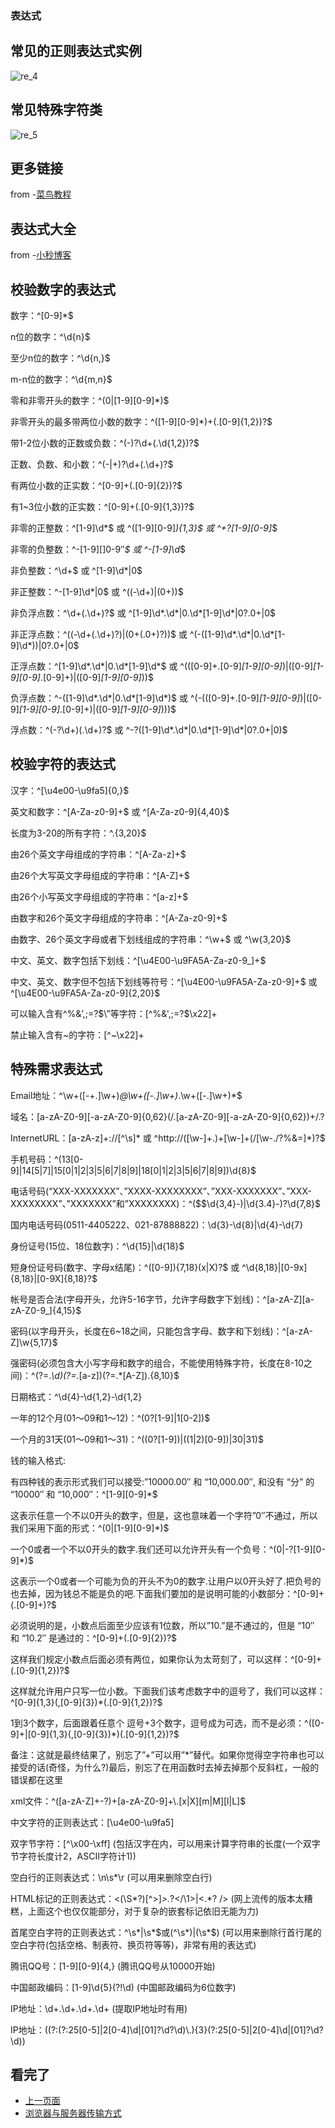 ###  表达式  

## 常见的正则表达式实例  
![re_4]()  

## 常见特殊字符类  
![re_5]()  

## 更多链接  
from -[菜鸟教程](https://www.runoob.com/python/python-reg-expressions.html)  

## 表达式大全
from -[小秒博客](https://www.cnblogs.com/cp-miao/p/5567115.html)  

## 校验数字的表达式
数字：^[0-9]*$  

n位的数字：^\d{n}$  

至少n位的数字：^\d{n,}$  

m-n位的数字：^\d{m,n}$  
 
零和非零开头的数字：^(0|[1-9][0-9]*)$  

非零开头的最多带两位小数的数字：^([1-9][0-9]*)+(.[0-9]{1,2})?$  

带1-2位小数的正数或负数：^(\-)?\d+(\.\d{1,2})?$  

正数、负数、和小数：^(\-|\+)?\d+(\.\d+)?$  

有两位小数的正实数：^[0-9]+(.[0-9]{2})?$  
 
有1~3位小数的正实数：^[0-9]+(.[0-9]{1,3})?$  

非零的正整数：^[1-9]\d*$ 或 ^([1-9][0-9]*){1,3}$ 或 ^\+?[1-9][0-9]*$  

非零的负整数：^\-[1-9][]0-9″*$ 或 ^-[1-9]\d*$  

非负整数：^\d+$ 或 ^[1-9]\d*|0$  

非正整数：^-[1-9]\d*|0$ 或 ^((-\d+)|(0+))$  

非负浮点数：^\d+(\.\d+)?$ 或 ^[1-9]\d*\.\d*|0\.\d*[1-9]\d*|0?\.0+|0$  

非正浮点数：^((-\d+(\.\d+)?)|(0+(\.0+)?))$ 或 ^(-([1-9]\d*\.\d*|0\.\d*[1-9]\d*))|0?\.0+|0$  

正浮点数：^[1-9]\d*\.\d*|0\.\d*[1-9]\d*$ 或 ^(([0-9]+\.[0-9]*[1-9][0-9]*)|([0-9]*[1-9][0-9]*\.[0-9]+)|([0-9]*[1-9][0-9]*))$  

负浮点数：^-([1-9]\d*\.\d*|0\.\d*[1-9]\d*)$ 或 ^(-(([0-9]+\.[0-9]*[1-9][0-9]*)|([0-9]*[1-9][0-9]*\.[0-9]+)|([0-9]*[1-9][0-9]*)))$    

浮点数：^(-?\d+)(\.\d+)?$ 或 ^-?([1-9]\d*\.\d*|0\.\d*[1-9]\d*|0?\.0+|0)$  


## 校验字符的表达式  

汉字：^[\u4e00-\u9fa5]{0,}$  

英文和数字：^[A-Za-z0-9]+$ 或 ^[A-Za-z0-9]{4,40}$  

长度为3-20的所有字符：^.{3,20}$  

由26个英文字母组成的字符串：^[A-Za-z]+$  

由26个大写英文字母组成的字符串：^[A-Z]+$  

由26个小写英文字母组成的字符串：^[a-z]+$  

由数字和26个英文字母组成的字符串：^[A-Za-z0-9]+$  

由数字、26个英文字母或者下划线组成的字符串：^\w+$ 或 ^\w{3,20}$  

中文、英文、数字包括下划线：^[\u4E00-\u9FA5A-Za-z0-9_]+$  

中文、英文、数字但不包括下划线等符号：^[\u4E00-\u9FA5A-Za-z0-9]+$ 或 ^[\u4E00-\u9FA5A-Za-z0-9]{2,20}$  

可以输入含有^%&’,;=?$\”等字符：[^%&',;=?$\x22]+  

禁止输入含有~的字符：[^~\x22]+  

## 特殊需求表达式  

Email地址：^\w+([-+.]\w+)*@\w+([-.]\w+)*\.\w+([-.]\w+)*$  

域名：[a-zA-Z0-9][-a-zA-Z0-9]{0,62}(/.[a-zA-Z0-9][-a-zA-Z0-9]{0,62})+/.?  

InternetURL：[a-zA-z]+://[^\s]* 或 ^http://([\w-]+\.)+[\w-]+(/[\w-./?%&=]*)?$  

手机号码：^(13[0-9]|14[5|7]|15[0|1|2|3|5|6|7|8|9]|18[0|1|2|3|5|6|7|8|9])\d{8}$  

电话号码(“XXX-XXXXXXX”、”XXXX-XXXXXXXX”、”XXX-XXXXXXX”、”XXX-XXXXXXXX”、”XXXXXXX”和”XXXXXXXX)：^($$\d{3,4}-)|\d{3.4}-)?\d{7,8}$  

国内电话号码(0511-4405222、021-87888822)：\d{3}-\d{8}|\d{4}-\d{7}  

身份证号(15位、18位数字)：^\d{15}|\d{18}$  

短身份证号码(数字、字母x结尾)：^([0-9]){7,18}(x|X)?$ 或 ^\d{8,18}|[0-9x]{8,18}|[0-9X]{8,18}?$  

帐号是否合法(字母开头，允许5-16字节，允许字母数字下划线)：^[a-zA-Z][a-zA-Z0-9_]{4,15}$  

密码(以字母开头，长度在6~18之间，只能包含字母、数字和下划线)：^[a-zA-Z]\w{5,17}$  

强密码(必须包含大小写字母和数字的组合，不能使用特殊字符，长度在8-10之间)：^(?=.*\d)(?=.*[a-z])(?=.*[A-Z]).{8,10}$  

日期格式：^\d{4}-\d{1,2}-\d{1,2}  
 
一年的12个月(01～09和1～12)：^(0?[1-9]|1[0-2])$  

一个月的31天(01～09和1～31)：^((0?[1-9])|((1|2)[0-9])|30|31)$  

钱的输入格式:  

有四种钱的表示形式我们可以接受:”10000.00″ 和 “10,000.00″, 和没有 “分” 的 “10000″ 和 “10,000″：^[1-9][0-9]*$  

这表示任意一个不以0开头的数字，但是，这也意味着一个字符”0″不通过，所以我们采用下面的形式：^(0|[1-9][0-9]*)$  

一个0或者一个不以0开头的数字.我们还可以允许开头有一个负号：^(0|-?[1-9][0-9]*)$  

这表示一个0或者一个可能为负的开头不为0的数字.让用户以0开头好了.把负号的也去掉，因为钱总不能是负的吧.下面我们要加的是说明可能的小数部分：^[0-9]+(.[0-9]+)?$  

必须说明的是，小数点后面至少应该有1位数，所以”10.”是不通过的，但是 “10″ 和 “10.2″ 是通过的：^[0-9]+(.[0-9]{2})?$  

这样我们规定小数点后面必须有两位，如果你认为太苛刻了，可以这样：^[0-9]+(.[0-9]{1,2})?$  
 
这样就允许用户只写一位小数。下面我们该考虑数字中的逗号了，我们可以这样：^[0-9]{1,3}(,[0-9]{3})*(.[0-9]{1,2})?$  

1到3个数字，后面跟着任意个 逗号+3个数字，逗号成为可选，而不是必须：^([0-9]+|[0-9]{1,3}(,[0-9]{3})*)(.[0-9]{1,2})?$  

备注：这就是最终结果了，别忘了”+”可以用”*”替代。如果你觉得空字符串也可以接受的话(奇怪，为什么?)最后，别忘了在用函数时去掉去掉那个反斜杠，一般的错误都在这里  

xml文件：^([a-zA-Z]+-?)+[a-zA-Z0-9]+\\.[x|X][m|M][l|L]$  
  
中文字符的正则表达式：[\u4e00-\u9fa5]  

双字节字符：[^\x00-\xff] (包括汉字在内，可以用来计算字符串的长度(一个双字节字符长度计2，ASCII字符计1))  

空白行的正则表达式：\n\s*\r (可以用来删除空白行)  

HTML标记的正则表达式：<(\S*?)[^>]*>.*?</\1>|<.*? /> (网上流传的版本太糟糕，上面这个也仅仅能部分，对于复杂的嵌套标记依旧无能为力)  

首尾空白字符的正则表达式：^\s*|\s*$或(^\s*)|(\s*$) (可以用来删除行首行尾的空白字符(包括空格、制表符、换页符等等)，非常有用的表达式)  
 
腾讯QQ号：[1-9][0-9]{4,} (腾讯QQ号从10000开始)  

中国邮政编码：[1-9]\d{5}(?!\d) (中国邮政编码为6位数字)  

IP地址：\d+\.\d+\.\d+\.\d+ (提取IP地址时有用)  

IP地址：((?:(?:25[0-5]|2[0-4]\\d|[01]?\\d?\\d)\\.){3}(?:25[0-5]|2[0-4]\\d|[01]?\\d?\\d))  

## 看完了  

- [上一页面](https://github.com/KissMyLady/Web-of-Python/blob/master/Re/re.md)  
- [浏览器与服务器传输方式](https://github.com/KissMyLady/Web-of-Python/blob/master/HttpProtocol/What_is_HTTP.md)  


